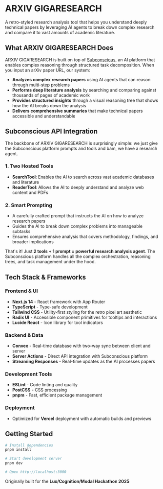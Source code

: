 # ARXIV GIGARESEARCH

A retro-styled research analysis tool that helps you understand deeply technical papers by leveraging AI agents to break down complex research and compare it to vast amounts of academic literature.

## What ARXIV GIGARESEARCH Does

ARXIV GIGARESEARCH is built on top of [Subconscious](https://subconscious.dev), an AI platform that enables complex reasoning through structured task decomposition. When you input an arXiv paper URL, our system:

- **Analyzes complex research papers** using AI agents that can reason through multi-step problems
- **Performs deep literature analysis** by searching and comparing against thousands of pages of academic work
- **Provides structured insights** through a visual reasoning tree that shows how the AI breaks down the analysis
- **Delivers comprehensive summaries** that make technical papers accessible and understandable

## Subconscious API Integration

The backbone of ARXIV GIGARESEARCH is surprisingly simple: we just give the Subconscious platform prompts and tools and bam, we have a research agent.

### 1. **Two Hosted Tools**

- **SearchTool**: Enables the AI to search across vast academic databases and literature
- **ReaderTool**: Allows the AI to deeply understand and analyze web content and PDFs

### 2. **Smart Prompting**

- A carefully crafted prompt that instructs the AI on how to analyze research papers
- Guides the AI to break down complex problems into manageable subtasks
- Ensures comprehensive analysis that covers methodology, findings, and broader implications

That's it! Just **2 tools + 1 prompt = powerful research analysis agent**. The Subconscious platform handles all the complex orchestration, reasoning trees, and task management under the hood.

## Tech Stack & Frameworks

### Frontend & UI

- **Next.js 14** - React framework with App Router
- **TypeScript** - Type-safe development
- **Tailwind CSS** - Utility-first styling for the retro pixel art aesthetic
- **Radix UI** - Accessible component primitives for tooltips and interactions
- **Lucide React** - Icon library for tool indicators

### Backend & Data

- **Convex** - Real-time database with two-way sync between client and server
- **Server Actions** - Direct API integration with Subconscious platform
- **Streaming Responses** - Real-time updates as the AI processes papers

### Development Tools

- **ESLint** - Code linting and quality
- **PostCSS** - CSS processing
- **pnpm** - Fast, efficient package management

### Deployment

- Optimized for **Vercel** deployment with automatic builds and previews

## Getting Started

```bash
# Install dependencies
pnpm install

# Start development server
pnpm dev

# Open http://localhost:3000
```

Originally built for the **Lux/Cognition/Modal Hackathon 2025**

